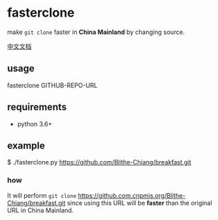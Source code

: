# fasterclone 

make `git clone` faster in **China Mainland** by changing source.

[中文文档](./README.zh-CN.md)


## usage

fasterclone GITHUB-REPO-URL


## requirements

* python 3.6+


## example

$ ./fasterclone.py https://github.com/Blithe-Chiang/breakfast.git     

### how 

It will perform `git clone` https://github.com.cnpmjs.org/Blithe-Chiang/breakfast.git since using this URL will be **faster** than the original URL in China Mainland. 

